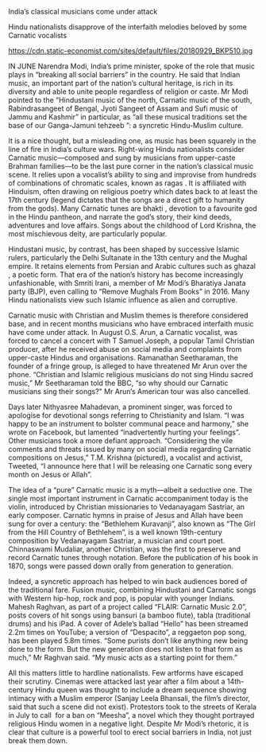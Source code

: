 India’s classical musicians come under attack

Hindu nationalists disapprove of the interfaith melodies beloved by some Carnatic vocalists

https://cdn.static-economist.com/sites/default/files/20180929_BKP510.jpg

IN JUNE Narendra Modi, India’s prime minister, spoke of the role that music plays in “breaking all social barriers” in the country. He said that Indian music, an important part of the nation’s cultural heritage, is rich in its diversity and able to unite people regardless of religion or caste. Mr Modi pointed to the “Hindustani music of the north, Carnatic music of the south, Rabindrasangeet of Bengal, Jyoti Sangeet of Assam and Sufi music of Jammu and Kashmir” in particular, as “all these musical traditions set the base of our  Ganga-Jamuni tehzeeb ”: a syncretic Hindu-Muslim culture. 

It is a nice thought, but a misleading one, as music has been squarely in the line of fire in India’s culture wars. Right-wing Hindu nationalists consider Carnatic music—composed and sung by musicians from upper-caste Brahman families—to be the last pure corner in the nation’s classical music scene. It relies upon a vocalist’s ability to sing and improvise from hundreds of combinations of chromatic scales, known as  ragas . It is affiliated with Hinduism, often drawing on religious poetry which dates back to at least the 17th century (legend dictates that the songs are a direct gift to humanity from the gods). Many Carnatic tunes are  bhakti , devotion to a favourite god in the Hindu pantheon, and narrate the god’s story, their kind deeds, adventures and love affairs. Songs about the childhood of Lord Krishna, the most mischievous deity, are particularly popular.

Hindustani music, by contrast, has been shaped by successive Islamic rulers, particularly the Delhi Sultanate in the 13th century and the Mughal empire. It retains elements from Persian and Arabic cultures such as  ghazal , a poetic form. That era of the nation’s history has become increasingly unfashionable, with Smriti Irani, a member of Mr Modi’s Bharatiya Janata party (BJP), even calling to “Remove Mughals From Books” in 2016. Many Hindu nationalists view such Islamic influence as alien and corruptive. 

Carnatic music with Christian and Muslim themes is therefore considered base, and in recent months musicians who have embraced interfaith music have come under attack. In August O.S. Arun, a Carnatic vocalist, was  forced to cancel a concert  with T Samuel Joseph, a popular Tamil Christian producer, after he received abuse on social media and complaints from upper-caste Hindus and organisations. Ramanathan Seetharaman, the founder of a fringe group, is alleged to have threatened Mr Arun over the phone. “Christian and Islamic religious musicians do not sing Hindu sacred music,” Mr Seetharaman told the BBC, “so why should our Carnatic musicians sing their songs?" Mr Arun’s American tour was also cancelled. 

Days later Nithyasree Mahadevan, a prominent singer, was forced to apologise for devotional songs referring to Christianity and Islam. “I was happy to be an instrument to bolster communal peace and harmony,” she wrote on Facebook, but lamented “inadvertently hurting your feelings”. Other musicians took a more defiant approach. “Considering the vile comments and threats issued by many on social media regarding Carnatic compositions on Jesus,” T.M. Krishna (pictured), a vocalist and activist, Tweeted, “I announce here that I will be releasing one Carnatic song every month on Jesus or Allah”. 

The idea of a “pure” Carnatic music is a myth—albeit a seductive one. The single most important instrument in Carnatic accompaniment today is the violin, introduced by Christian missionaries to Vedanayagam Sastriar, an early composer. Carnatic hymns in praise of Jesus and Allah have been sung for over a century: the “Bethlehem Kuravanji”, also known as “The Girl from the Hill Country of Bethlehem”, is a well known 19th-century composition by Vedanayagam Sastriar, a musician and court poet. Chinnaswami Mudaliar, another Christian, was the first to preserve and record Carnatic tunes through notation. Before the  publication of his book  in 1870, songs were passed down orally from generation to generation.

Indeed, a syncretic approach has helped to win back audiences bored of the traditional fare. Fusion music, combining Hindustani and Carnatic songs with Western hip-hop, rock and pop, is popular with younger Indians. Mahesh Raghvan, as part of a project called “FLAIR: Carnatic Music 2.0”, posts covers of hit songs using  bansuri  (a bamboo flute),  tabla  (traditional drums) and his iPad. A cover of Adele’s ballad “Hello” has been streamed 2.2m times on YouTube; a version of “Despacito”, a reggaeton pop song, has been played 5.8m times. “Some purists don’t like anything new being done to the form. But the new generation does not listen to that form as much,” Mr Raghvan said. “My music acts as a starting point for them.”

All this matters little to hardline nationalists. Few artforms have escaped their scrutiny. Cinemas were attacked last year after a film about a 14th-century Hindu queen was  thought to include  a dream sequence showing intimacy with a Muslim emperor (Sanjay Leela Bhansali, the film’s director, said that such a scene did not exist). Protestors took to the streets of Kerala in July to call  for a ban  on “Meesha”, a novel which they thought portrayed religious Hindu women in a negative light. Despite Mr Modi’s rhetoric, it is clear that culture is a powerful tool to erect social barriers in India, not just break them down.